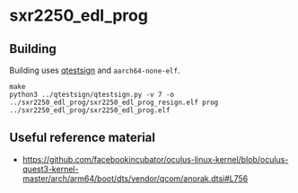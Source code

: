 # sxr2250_edl_prog

## Building
Building uses [qtestsign](https://github.com/shinyquagsire23/qtestsign/tree/feat-mbnv7-readmbn) and `aarch64-none-elf`.

```
make
python3 ../qtestsign/qtestsign.py -v 7 -o ../sxr2250_edl_prog/sxr2250_edl_prog_resign.elf prog ../sxr2250_edl_prog/sxr2250_edl_prog.elf
```

## Useful reference material

- https://github.com/facebookincubator/oculus-linux-kernel/blob/oculus-quest3-kernel-master/arch/arm64/boot/dts/vendor/qcom/anorak.dtsi#L756